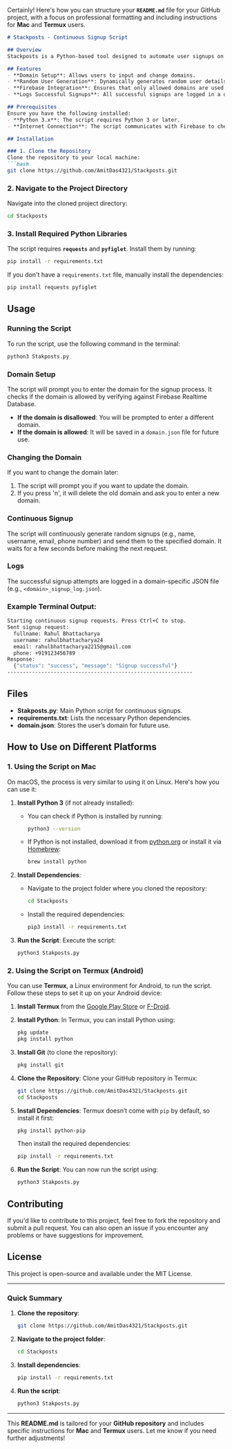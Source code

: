 Certainly! Here's how you can structure your **`README.md`** file for your GitHub project, with a focus on professional formatting and including instructions for **Mac** and **Termux** users.

```markdown
# Stackposts - Continuous Signup Script

## Overview
Stackposts is a Python-based tool designed to automate user signups on a specified domain. It checks the disallowed domains from Firebase and generates random user information such as full names, usernames, emails, and phone numbers to simulate signups.

## Features
- **Domain Setup**: Allows users to input and change domains.
- **Random User Generation**: Dynamically generates random user details for each signup attempt.
- **Firebase Integration**: Ensures that only allowed domains are used for signups.
- **Logs Successful Signups**: All successful signups are logged in a domain-specific log file.

## Prerequisites
Ensure you have the following installed:
- **Python 3.x**: The script requires Python 3 or later.
- **Internet Connection**: The script communicates with Firebase to check disallowed domains.

## Installation

### 1. Clone the Repository
Clone the repository to your local machine:
```bash
git clone https://github.com/AmitDas4321/Stackposts.git
```

### 2. Navigate to the Project Directory
Navigate into the cloned project directory:
```bash
cd Stackposts
```

### 3. Install Required Python Libraries
The script requires **`requests`** and **`pyfiglet`**. Install them by running:
```bash
pip install -r requirements.txt
```

If you don't have a `requirements.txt` file, manually install the dependencies:
```bash
pip install requests pyfiglet
```

## Usage

### Running the Script
To run the script, use the following command in the terminal:
```bash
python3 Stakposts.py
```

### Domain Setup
The script will prompt you to enter the domain for the signup process. It checks if the domain is allowed by verifying against Firebase Realtime Database.

- **If the domain is disallowed**: You will be prompted to enter a different domain.
- **If the domain is allowed**: It will be saved in a `domain.json` file for future use.

### Changing the Domain
If you want to change the domain later:
1. The script will prompt you if you want to update the domain.
2. If you press 'n', it will delete the old domain and ask you to enter a new domain.

### Continuous Signup
The script will continuously generate random signups (e.g., name, username, email, phone number) and send them to the specified domain. It waits for a few seconds before making the next request.

### Logs
The successful signup attempts are logged in a domain-specific JSON file (e.g., `<domain>_signup_log.json`).

### Example Terminal Output:
```bash
Starting continuous signup requests. Press Ctrl+C to stop.
Sent signup request:
  fullname: Rahul Bhattacharya
  username: rahulbhattacharya24
  email: rahulbhattacharya2215@gmail.com
  phone: +919123456789
Response:
  {"status": "success", "message": "Signup successful"}
------------------------------------------------------------
```

## Files
- **Stakposts.py**: Main Python script for continuous signups.
- **requirements.txt**: Lists the necessary Python dependencies.
- **domain.json**: Stores the user’s domain for future use.

## How to Use on Different Platforms

### **1. Using the Script on Mac**

On macOS, the process is very similar to using it on Linux. Here's how you can use it:

1. **Install Python 3** (if not already installed):
   - You can check if Python is installed by running:
     ```bash
     python3 --version
     ```
   - If Python is not installed, download it from [python.org](https://www.python.org/downloads/) or install it via [Homebrew](https://brew.sh/):
     ```bash
     brew install python
     ```

2. **Install Dependencies**:
   - Navigate to the project folder where you cloned the repository:
     ```bash
     cd Stackposts
     ```
   - Install the required dependencies:
     ```bash
     pip3 install -r requirements.txt
     ```

3. **Run the Script**:
   Execute the script:
   ```bash
   python3 Stakposts.py
   ```

### **2. Using the Script on Termux (Android)**

You can use **Termux**, a Linux environment for Android, to run the script. Follow these steps to set it up on your Android device:

1. **Install Termux** from the [Google Play Store](https://play.google.com/store/apps/details?id=com.termux) or [F-Droid](https://f-droid.org/packages/com.termux/).

2. **Install Python**:
   In Termux, you can install Python using:
   ```bash
   pkg update
   pkg install python
   ```

3. **Install Git** (to clone the repository):
   ```bash
   pkg install git
   ```

4. **Clone the Repository**:
   Clone your GitHub repository in Termux:
   ```bash
   git clone https://github.com/AmitDas4321/Stackposts.git
   cd Stackposts
   ```

5. **Install Dependencies**:
   Termux doesn’t come with `pip` by default, so install it first:
   ```bash
   pkg install python-pip
   ```

   Then install the required dependencies:
   ```bash
   pip install -r requirements.txt
   ```

6. **Run the Script**:
   You can now run the script using:
   ```bash
   python3 Stakposts.py
   ```

## Contributing
If you'd like to contribute to this project, feel free to fork the repository and submit a pull request. You can also open an issue if you encounter any problems or have suggestions for improvement.

## License
This project is open-source and available under the MIT License.

---

### **Quick Summary**

1. **Clone the repository**:
   ```bash
   git clone https://github.com/AmitDas4321/Stackposts.git
   ```

2. **Navigate to the project folder**:
   ```bash
   cd Stackposts
   ```

3. **Install dependencies**:
   ```bash
   pip install -r requirements.txt
   ```

4. **Run the script**:
   ```bash
   python3 Stakposts.py
   ```

---

This **README.md** is tailored for your **GitHub repository** and includes specific instructions for **Mac** and **Termux** users. Let me know if you need further adjustments!
